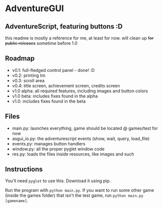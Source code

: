 # AdventureGUI
## AdventureScript, featuring buttons :D
this readme is mostly a reference for me, at least for now. will clean up ~~for public releases~~ sometime before 1.0

## Roadmap
- v0.1: full-fledged control panel - done! :D
- v0.2: printing tm
- v0.3: scroll area
- v0.4: title screen, achievement screen, credits screen
- v1.0 alpha: all required features, including images and button colors
- v1.0 beta: includes fixes found in the alpha
- v1.0: includes fixes found in the beta

## Files
* main.py: launches everything, game should be located @ games/test for now
* asgui_io.py: the adventurescript events (show, wait, query, load_file)
* events.py: manages button handlers
* window.py: all the proper pyglet window code
* res.py: loads the files inside resources, like images and such

## Instructions
You'll need `pyglet` to use this. Download it using pip.

Run the program with `python main.py`. If you want to run some other game (inside the games folder) that isn't the test game, run `python main.py [gamename]`.